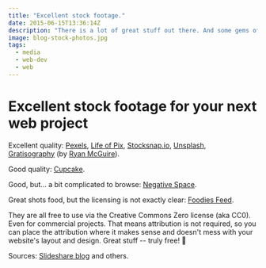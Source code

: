 ```yaml
---
title: "Excellent stock footage."
date: 2015-06-15T13:36:14Z
description: "There is a lot of great stuff out there. And some gems offer great photos and videos and are very flexible if and where you put the attribution so that it doesn't harm you layouts."
image: blog-stock-photos.jpg
tags:
  - media
  - web-dev
  - web
---
```

# Excellent stock footage for your next web project

Excellent quality: [Pexels](https://www.pexels.com/ "Pexels"), [Life of Pix](http://www.lifeofpix.com/ "Life of Pix"), [Stocksnap.io](https://stocksnap.io/ "stocksnap.io/"), [Unsplash](https://unsplash.com/ "Unsplash"),
[Gratisography](http://gratisography.com/ "Gratisography website") (by [Ryan McGuire](http://www.laughandpee.com/ "Personal home page of Ryan McGuire")).

Good quality: [Cupcake](http://cupcake.nilssonlee.se/ "Cupcake").

Good, but... a bit complicated to browse: [Negative Space](http://negativespace.co/ "Negative Space").

Great shots food, but the licensing is not exactly clear: [Foodies Feed](https://foodiesfeed.com/ "Foodies Feed").

They are all free to use via the Creative Commons Zero license (aka CC0). Even for commercial projects. That means attribution is not required, so you can place the attribution where it makes sense and doesn't mess with your website's layout and design. Great stuff -- truly free! 🙂

Sources: [Slideshare blog](https://blog.slideshare.net/2015/09/28/7-sites-for-free-and-beautiful-stock-photos "Slideshare blog") and others.